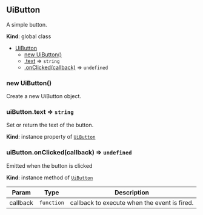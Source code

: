 <a name="UiButton"></a>

## UiButton
A simple button.

**Kind**: global class  

* [UiButton](#UiButton)
    * [new UiButton()](#new_UiButton_new)
    * [.text](#UiButton+text) ⇒ <code>string</code>
    * [.onClicked(callback)](#UiButton+onClicked) ⇒ <code>undefined</code>

<a name="new_UiButton_new"></a>

### new UiButton()
Create a new UiButton object.

<a name="UiButton+text"></a>

### uiButton.text ⇒ <code>string</code>
Set or return the text of the button.

**Kind**: instance property of [<code>UiButton</code>](#UiButton)  
<a name="UiButton+onClicked"></a>

### uiButton.onClicked(callback) ⇒ <code>undefined</code>
Emitted when the button is clicked

**Kind**: instance method of [<code>UiButton</code>](#UiButton)  

| Param | Type | Description |
| --- | --- | --- |
| callback | <code>function</code> | callback to execute when the event is fired. |

